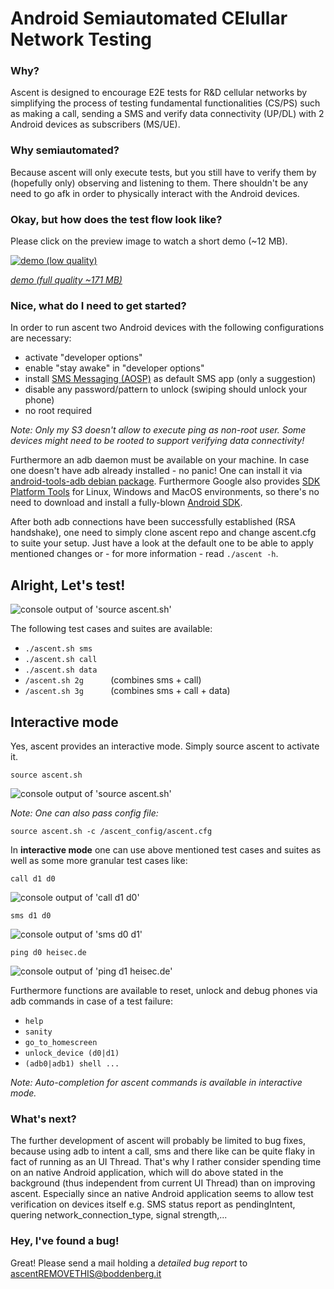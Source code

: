 # **A**ndroid **S**emiautomated **CE**lullar **N**etwork **T**esting

### Why?

Ascent is designed to encourage E2E tests for R&D cellular networks by simplifying
the process of testing fundamental functionalities (CS/PS) such as making a call,
sending a SMS and verify data connectivity (UP/DL) with 2 Android devices as subscribers (MS/UE).

### Why semiautomated?

Because ascent will only execute tests, but you still have to verify them by
(hopefully only) observing and listening to them. There shouldn't be any need to go afk in order to physically interact with the Android devices.

### Okay, but how does the test flow look like?

Please click on the preview image to watch a short demo (~12 MB).

<a href="https://github.boddenberg.it/ascent/ascent_demo.mp4" target="_blank"><img src="https://github.boddenberg.it/ascent/ascent_video_preview.jpg"
alt="demo (low quality)"/></a>

<a href="https://github.boddenberg.it/ascent/ascent_demo_full_qualitiy.mp4" target="_blank"><i>demo (full quality ~171 MB)</i></a>

### Nice, what do I need to get started?

In order to run ascent two Android devices with the following configurations are necessary:

* activate "developer options"
* enable "stay awake" in "developer options"
* install [SMS Messaging (AOSP)](https://play.google.com/store/apps/details?id=fr.slvn.mms) as default SMS app   (only a suggestion)
* disable any password/pattern to unlock            (swiping should unlock your phone)
* no root required

*Note: Only my S3 doesn't allow to execute ping as non-root user. Some devices might
need to be rooted to support verifying data connectivity!*

Furthermore an adb daemon must be available on your machine. In case one doesn't have adb already installed - no panic! One can install it via [android-tools-adb debian package](https://packages.debian.org/jessie/android-tools-adb). Furthermore Google also provides [SDK Platform Tools](https://developer.android.com/studio/releases/platform-tools.html) for Linux, Windows and MacOS environments, so there's no need to download and install a fully-blown [Android SDK](https://developer.android.com/studio/index.html).

After both adb connections have been successfully established (RSA handshake), one need to simply clone ascent repo and change ascent.cfg to suite your setup. Just have a look at the default one to be able to apply mentioned changes or - for more information - read `./ascent -h`.

## Alright, Let's test!

![console output of 'source ascent.sh'](http://github.boddenberg.it/ascent/ascent_3g_call_example.jpg)

The following test cases and suites are available:

* `./ascent.sh sms`
* `./ascent.sh call`
* `./ascent.sh data`
* `/ascent.sh 2g`&nbsp; &nbsp; &nbsp; &nbsp; &nbsp; &nbsp;(combines sms + call)
* `/ascent.sh 3g`&nbsp; &nbsp; &nbsp; &nbsp; &nbsp; &nbsp;(combines sms + call + data)

## Interactive mode

Yes, ascent provides an interactive mode. Simply source ascent to activate it.

```
source ascent.sh
```
![console output of 'source ascent.sh'](http://github.boddenberg.it/ascent/ascent_source_example.jpg)

*Note: One can also pass config file:*

`source ascent.sh -c /ascent_config/ascent.cfg`

In **interactive mode** one can use above mentioned test cases and suites as well as some more granular test cases like:

```
call d1 d0
```
![console output of 'call d1 d0'](https://github.boddenberg.it/ascent/ascent_call_example.jpg)

```
sms d1 d0
```
![console output of 'sms d0 d1'](https://github.boddenberg.it/ascent/ascent_sms_example.jpg)

```
ping d0 heisec.de
```
![console output of 'ping d1 heisec.de'](http://github.boddenberg.it/ascent/ascent_ping_example.jpg)

Furthermore functions are available to reset, unlock and debug phones via adb commands in case of a test failure:

* `help`              
* `sanity`
* `go_to_homescreen`
* `unlock_device (d0|d1)`
* `(adb0|adb1) shell ...`

*Note: Auto-completion for ascent commands is available in interactive mode.*

### What's next?

The further development of ascent will probably be limited to bug fixes, because using
adb to intent a call, sms and there like can be quite flaky in fact of running as
an UI Thread. That's why I rather consider spending time on an native Android application,
which will do above stated in the background (thus independent from current UI Thread)
than on improving ascent. Especially since an native Android application seems to allow
test verification on devices itself e.g. SMS status report as pendingIntent, quering
network_connection_type, signal strength,...

### Hey, I've found a bug!

Great! Please send a mail holding a *detailed bug report* to ascentREMOVETHIS@boddenberg.it
